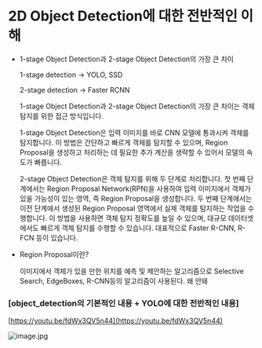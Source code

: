 # 2D Object Detection에 대한 전반적인 이해

- 1-stage Object Detection과 2-stage Object Detection의 가장 큰 차이
    
    1-stage detection → YOLO, SSD
    
    2-stage detection → Faster RCNN
    
    1-stage Object Detection과 2-stage Object Detection의 가장 큰 차이는 객체 탐지를 위한 접근 방식입니다.
    
    1-stage Object Detection은 입력 이미지를 바로 CNN 모델에 통과시켜 객체를 탐지합니다. 이 방법은 간단하고 빠르게 객체를 탐지할 수 있으며, Region Proposal을 생성하고 처리하는 데 필요한 추가 계산을 생략할 수 있어서 모델의 속도가 빠릅니다. 
    
    2-stage Object Detection은 객체 탐지를 위해 두 단계로 처리합니다. 첫 번째 단계에서는 Region Proposal Network(RPN)을 사용하여 입력 이미지에서 객체가 있을 가능성이 있는 영역, 즉 Region Proposal을 생성합니다. 두 번째 단계에서는 이전 단계에서 생성된 Region Proposal 영역에서 실제 객체를 탐지하는 작업을 수행합니다. 이 방법을 사용하면 객체 탐지 정확도를 높일 수 있으며, 대규모 데이터셋에서도 빠르게 객체 탐지를 수행할 수 있습니다. 대표적으로 Faster R-CNN, R-FCN 등이 있습니다.
    
- Region Proposal이란?
    
     이미지에서 객체가 있을 만한 위치를 예측 및 제안하는 알고리즘으로 Selective Search, EdgeBoxes, R-CNN등의 알고리즘이 사용된다.
     왜 안돼
    

### [object_detection의 기본적인 내용 + YOLO에 대한 전반적인 내용]

[https://youtu.be/fdWx3QV5n44](https://youtu.be/fdWx3QV5n44)

 

![image.jpg](https://s3-us-west-2.amazonaws.com/secure.notion-static.com/11298a31-ec05-48cb-8f4f-6b7190ad6fcd/YOLO-1.jpg)


